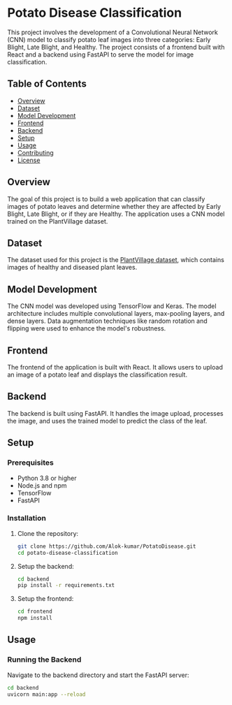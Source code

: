 # Potato Disease Classification

This project involves the development of a Convolutional Neural Network (CNN) model to classify potato leaf images into three categories: Early Blight, Late Blight, and Healthy. The project consists of a frontend built with React and a backend using FastAPI to serve the model for image classification.

## Table of Contents
- [Overview](#overview)
- [Dataset](#dataset)
- [Model Development](#model-development)
- [Frontend](#frontend)
- [Backend](#backend)
- [Setup](#setup)
- [Usage](#usage)
- [Contributing](#contributing)
- [License](#license)

## Overview
The goal of this project is to build a web application that can classify images of potato leaves and determine whether they are affected by Early Blight, Late Blight, or if they are Healthy. The application uses a CNN model trained on the PlantVillage dataset.

## Dataset
The dataset used for this project is the [PlantVillage dataset](https://www.kaggle.com/arjuntejaswi/plant-village), which contains images of healthy and diseased plant leaves.

## Model Development
The CNN model was developed using TensorFlow and Keras. The model architecture includes multiple convolutional layers, max-pooling layers, and dense layers. Data augmentation techniques like random rotation and flipping were used to enhance the model's robustness.

## Frontend
The frontend of the application is built with React. It allows users to upload an image of a potato leaf and displays the classification result.

## Backend
The backend is built using FastAPI. It handles the image upload, processes the image, and uses the trained model to predict the class of the leaf.

## Setup
### Prerequisites
- Python 3.8 or higher
- Node.js and npm
- TensorFlow
- FastAPI

### Installation
1. Clone the repository:
    ```sh
    git clone https://github.com/Alok-kumar/PotatoDisease.git
    cd potato-disease-classification
    ```

2. Setup the backend:
    ```sh
    cd backend
    pip install -r requirements.txt
    ```

3. Setup the frontend:
    ```sh
    cd frontend
    npm install
    ```

## Usage
### Running the Backend
Navigate to the backend directory and start the FastAPI server:
```sh
cd backend
uvicorn main:app --reload
